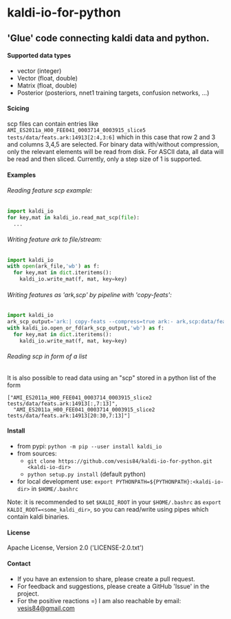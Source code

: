 kaldi-io-for-python
===================
'Glue' code connecting kaldi data and python.
-----------------------------------------------

#### Supported data types
- vector (integer)
- Vector (float, double)
- Matrix (float, double)
- Posterior (posteriors, nnet1 training targets, confusion networks, ...)

#### Scicing
scp files can contain entries like
``` AMI_ES2011a_H00_FEE041_0003714_0003915_slice5 tests/data/feats.ark:14913[2:4,3:6]```
which in this case that row 2 and 3 and columns 3,4,5 are selected. For binary data
with/without compression, only the relevant elements will be read from disk. For ASCII
data, all data will be read and then sliced. Currently, only a step size of 1 is
supported.

#### Examples

###### Reading feature scp example:

```python
import kaldi_io
for key,mat in kaldi_io.read_mat_scp(file):
  ...
```

###### Writing feature ark to file/stream:
```python
import kaldi_io
with open(ark_file,'wb') as f:
  for key,mat in dict.iteritems():
    kaldi_io.write_mat(f, mat, key=key)
```

###### Writing features as 'ark,scp' by pipeline with 'copy-feats':
```python
import kaldi_io
ark_scp_output='ark:| copy-feats --compress=true ark:- ark,scp:data/feats2.ark,data/feats2.scp'
with kaldi_io.open_or_fd(ark_scp_output,'wb') as f:
  for key,mat in dict.iteritems():
    kaldi_io.write_mat(f, mat, key=key)
```

###### Reading scp in form of a list
It is also possible to read data using an "scp" stored in a python list of the form
```
["AMI_ES2011a_H00_FEE041_0003714_0003915_slice2 tests/data/feats.ark:14913[:,7:13]",
  "AMI_ES2011a_H00_FEE041_0003714_0003915_slice2 tests/data/feats.ark:14913[20:30,7:13]"]
```

#### Install
- from pypi: `python -m pip --user install kaldi_io`
- from sources:
  - `git clone https://github.com/vesis84/kaldi-io-for-python.git <kaldi-io-dir>`
  - `python setup.py install` (default python)
- for local development use: `export PYTHONPATH=${PYTHONPATH}:<kaldi-io-dir>` in `$HOME/.bashrc`

Note: it is recommended to set `$KALDI_ROOT` in your `$HOME/.bashrc` as
`export KALDI_ROOT=<some_kaldi_dir>`, so you can read/write using
pipes which contain kaldi binaries.


#### License
Apache License, Version 2.0 ('LICENSE-2.0.txt')

#### Contact
- If you have an extension to share, please create a pull request.
- For feedback and suggestions, please create a GitHub 'Issue' in the project.
- For the positive reactions =) I am also reachable by email: vesis84@gmail.com



